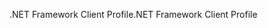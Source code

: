 <span data-ttu-id="98153-101">.NET Framework Client Profile</span><span class="sxs-lookup"><span data-stu-id="98153-101">.NET Framework Client Profile</span></span>